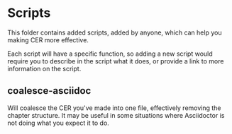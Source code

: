 # Scripts

This folder contains added scripts, added by anyone, which can help you making CER more effective.

Each script will have a specific function, so adding a new script would require you to describe in the script what it does, or provide a link to more information on the script.

## coalesce-asciidoc

Will coalesce the CER you've made into one file, effectively removing the chapter structure. It may be useful in some situations where Asciidoctor is not doing what you expect it to do.
